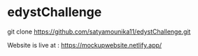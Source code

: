 # edystChallenge
git clone https://github.com/satyamounika11/edystChallenge.git

Website is live at : https://mockupwebsite.netlify.app/
